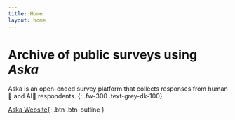 ```yaml
---
title: Home
layout: home
---
```


# Archive of public surveys using <i>Aska</i>
<!-- {: .text-purple-000} -->

Aska is an open-ended survey platform that collects responses from human👫 and AI🤖 respondents.
{: .fw-300 .text-grey-dk-100}

[Aska Website](https://aska.systems){: .btn .btn-outline }
<!-- {: .d-md-none .d-inline-block } -->


<!-- [Request a Survey](https://just-the-docs.com){: .btn .btn-outline } -->
<!-- [About Us](https://aska-intelligence.com){: .btn .btn-outline } -->
